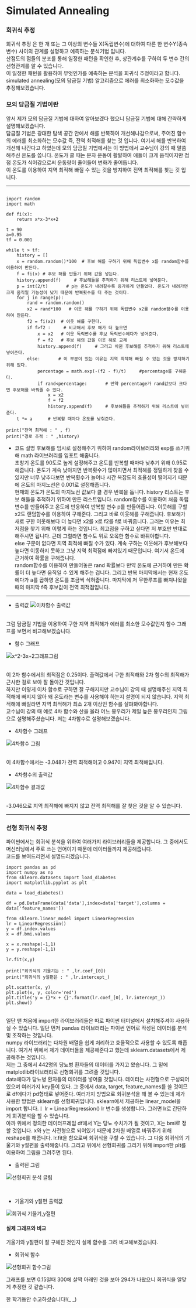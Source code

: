 # Simulated Annealing

### 회귀식 추정
 회귀식 추정 은 한 개 또는 그 이상의 변수들 X(독립변수)에 대하여 다른 한 변수Y(종속변수) 사이의 관계를 설명하고 예측하는 분석기법 입니다.<br>
산점도의 점들의 분포를 통해 일정한 패턴을 확인한 후, 상관계수를 구하여 두 변수 간의 선형관계를 알 수 있습니다.<br>
이 일정한 패턴을 활용하여 무엇인가를 예측하는 분석을 회귀식 추정이라고 합니다.<br>
simulated annealing(모의 담금질 기법) 알고리즘으로 에러를 최소화하는 모수값을 추정해보겠습니다.<br>

### 모의 담금질 기법이란
 앞서 제가 모의 담금질 기법에 대하여 알아보겠다 했으니 담금질 기법에 대해 간략하게 설명해보겠습니다.<br> 담금질 기법은 광대한 탐색 공간 안에서 해를 반복하여 개선해나감으로써, 주어진 함수의 에러를 최소화하는 모수값 즉, 전역 최적해를 찾는 것 입니다. 여기서 해를 반복하여 개선해 나간다고 하였는데 모의 담금질 기법에서는 이 방법에서 교수님이 강의 때 말씀해주신 온도를 씁니다. 온도가 클 때는 분자 운동이 활발하여 애들이 크게 움직이지만 점점 온도가 식어감으로써 운동량이 줄어들어 변화가 줄어듭니다.<br> 이 온도를 이용하여 지역 최적해 빠질 수 있는 것을 방지하여 전역 최적해를 찾는 것 입니다.

* * *
``` 

import random
import math

def fi(x):
    return x*x-3*x+2  

t = 90
a=0.95
tf = 0.001

while t > tf:
    history = []
    x = random.random()*100  # 후보 해를 구하기 위해 독립변수 x를 random함수를 이용하여 만든다.
    f = fi(x) # 후보 해를 만들기 위해 값을 넣는다.
    history.append(f)     # 후보해들을 추적하기 위해 리스트에 넣어둔다.
    p = int(2/t)       # p는 온도가 내려갈수록 증가하게 만들었다. 온도가 내려가면 크게 움직일 가능성이 낮기 때문에 반복횟수를 더 주는 것이다. 
    for j in range(p):   
        rand = random.random()
        x2 = rand*100   # 이웃 해를 구하기 위해 독립변수 x2를 random함수를 이용하여 만든다.
        f2 = fi(x2)  # 이웃 해를 구한다.
        if f>f2 :     # 비교해서 후보 해가 더 높으면 
            x = x2   # 이웃 독릭변수를 후보 독릭변수에다가 넣어준다.
            f = f2   # 후보 해의 값을 이웃 해로 교체
            history.append(f)     # 그리고 바뀐 후보해를 추적하기 위해 리스트에 넣어준다.
        else:       # 이 부분이 있는 이유는 지역 최적해 빠질 수 있는 것을 방지하기 위해 있다.
            percentage = math.exp(-(f2 - f)/t)     #percentage를 구해준다.
            if rand<percentage:       # 만약 percentage가 rand값보다 크다면 후보해를 바꿔줄 수 있다.
                x = x2     
                f = f2    
                history.append(f)     # 후보해들을 추적하기 위해 리스트에 넣어준다.
    t *= a      # 반복할 때마다 온도를 낮춰준다.

print("전역 최적해 : " , f)
print("경로 추적 : " ,history)

```

* 코드 설명
후보해를 임시로 설정해주기 위하여 random라이브러리와 exp를 쓰기위해 math 라이브러리를 임포트 해줍니다.<br> 초창기 온도를 90도로 높게 설정해주고 온도를 반복할 때마다 낮추기 위해 0.95로 해줍니다. 온도가 계속 낮아지면 반복횟수가 많아지면서 최적해를 정밀하게 찾을 수 있지만 너무 낮추다보면 반복횟수가 늘어나 시간 복잡도의 효율성이 떨어지기 때문에 온도의 마지노선은 0.001로 설정해줍니다. <br> 현재의 온도가 온도의 마지노선 값보다 클 경우 반복을 돕니다. history 리스트는 후보 해들을 추적하기 위하여 만든 리스트입니다. random함수를 이용하여 처음 독립변수를 만들어주고 온도에 반응하여 반복할 변수 p를 만들어줍니다. 이웃해를 구할 x2도 랜덤함수를 이용하여 구해준다. 그리고 바로 이웃해를 구해줍니다. 후보해가 새로 구한 이웃해보다 더 높다면 x2를 x로 f2를 f로 바꿔줍니다. 그러는 이유는 최저점을 찾기 위해 이렇게 하는 것입니다. 최고점을 구하고 싶다면 저 부호만 반대로 해주시면 됩니다. 근데 그럴라면 함수도 위로 오목한 함수로 바꿔야합니다.<br> else 구문이 없다면 지역 최적해 빠질 수가 있다. 계속 구하는 이웃해가 후보해보다 높다면 이동하지 못하고 그냥 지역 최적점에 빠져있기 때문입니다. 여기서 온도에 근거하여 확률을 구해줍니다.<br> random함수를 이용하여 만들어놓은 rand 확률보다 만약 온도에 근거하여 만든 확률이 더 높다면 움직일 수 있게 해주는 겁니다. 그리고 반복 마지막에서는 현재 온도에다가 a를 곱하영 온도를 조금씩 식혀줍니다. 마지막에 저 무한루프를 빠져나왔을 때의 마지막 f즉 후보값이 전역 최적점입니다. <br>

* * *
* 출력값
![이차함수 출력값](https://user-images.githubusercontent.com/87864025/174228725-6a771a47-b21a-433d-be36-5915a73ea6b5.PNG)

<br>
그럼 담금질 기법을 이용하여 구한 지역 최적해가 에러를 최소한 모수값인지 함수 그래프를 보면서 비교해보겠습니다.
<br>

* 함수 그래프

![x^2-3x+2그래프그림](https://user-images.githubusercontent.com/87864025/174228955-c6b5f99d-9a14-440d-a58e-0122d8bfa017.png)

<br>
이 2차 함수에서의 최적점은 0.25이다. 출력값에서 구한 최적해와 2차 함수의 최적해가 근사한 걸로 보아 잘 돌아간 것입니다.<br>
하지만 이렇게 이차 함수로 구하면 잘 구해지지만 교수님이 강의 때 설명해주신 지역 최적해에 빠지지 않아 왜 온도라는 변수를 사용해야 하는지 설명이 되지 않습니다. 지역 최적해에 빠질라면 지역 최적해가 최소 2개 이상인 함수를 살펴봐야합니다. <br>
교수님이 강의 때 예로 4차 함수와 산을 올라 어느 봉우리가 제일 높은 봉우리인지 그림으로 설명해주셨습니다. 저는 4차함수로 설명해보겠습니다.

* 4차함수 그래프

![4차함수 그림](https://user-images.githubusercontent.com/87864025/174231647-7418a3bd-94b0-4693-be70-571a99738804.png)

<br>이 4차함수에서는 -3.048가 전역 최적해이고 0.947이 지역 최적해입니다. 

* 4차함수의 출력값

![4차함수 결과값](https://user-images.githubusercontent.com/87864025/174232143-92edce1d-1f8a-4274-962d-e489cad32c34.PNG)

<br> -3.046으로 지역 최적해에 빠지지 않고 전역 최적해를 잘 찾은 것을 알 수 있습니다.

* * *

### 선형 회귀식 추정
파이썬에서는 회귀식 분석을 위하여 여러가지 라이브러리들을 제공합니다. 그 중에서도 머신러닝에서 주로 쓰는 언어이기 때문에 데이터들까지 제공해줍니다.<br>
코드를 보여드리면서 설명드리겠습니다.

```
import pandas as pd
import numpy as np
from sklearn.datasets import load_diabetes
import matplotlib.pyplot as plt

data = load_diabetes()

df = pd.DataFrame(data['data'],index=data['target'],columns = data['feature_names'])

from sklearn.linear_model import LinearRegression
lr = LinearRegression()
y = df.index.values
x = df.bmi.values

x = x.reshape(-1,1)
y = y.reshape(-1,1)

lr.fit(x,y)

print("회귀식의 기울기는 : " ,lr.coef_[0])
print("회귀식의 y절편은 : " ,lr.intercept_)

plt.scatter(x, y)
plt.plot(x, y, color='red')
plt.title('y = {}*x + {}'.format(lr.coef_[0], lr.intercept_))
plt.show()
```
<br>
일단 맨 처음에 import한 라이브러리들은 따로 파이썬 터미널에서 설치해주셔야 사용하실 수 있습니다. 일단 먼저 pandas 라이브러리는 파이썬 언어로 작성된 데이터를 분석 및 조작하는 것입니다.<br> numpy 라이브러리는 다차원 배열을 쉽게 처리하고 효율적으로 사용할 수 있도록 해줍니다. 여기서 위에서 제가 데이터들을 제공해준다고 했는데 sklearn.datasets에서 제공해주는 것입니다.<br> 저는 그 중에서 442명의 당뇨병 환자들의 데이터를 가지고 왔습니다. 그 밑에 matplotlib라이브러리로 선형회귀를 그려줄 것입니다.<br>
data에다가 당뇨병 환자들의 데이터를 넣어줄 것입니다. 데이터는 사전형으로 구성되어있으며 여러가지 key들이 있다. 그 중에서 data, target, feature_names를 쓸 것이므로 df에다가 pd형태로 넣어준다. 여러가지 방법으로 회귀분석을 해 볼 수 있는데 제가 사용한 방법은 sklearn를 선형회귀입니다. sklearn에서 제공하는 linear_model을 import 합니다.ㅣ
lr = LinearRegression() lr 변수를 생성합니다. 그러면 lr로 간단하게 회귀분석을 할 수 있습니다.<br> 아까 위에서 정의한 데이터프레임 df에서 Y는 당뇨 수치가가 될 것이고, X는 bmi로 정할 것입니다. x와 y는 사전형으로 되어있기 때문에 2차원 배열로 바꿔주기 위해 reshape를 해줍니다. lr.fit을 함으로써 회귀식을 구할 수 있습니다. 그 다음 회귀식의 기울기와 y절편을 출력해줍니다. 그리고 위에서 선형회귀를 그리기 위해 import한 plt를 이용하여 그림을 그려주면 된다.
<br>

* 출력된 그림

![선형회귀 분석 글림](https://user-images.githubusercontent.com/87864025/174262741-5f35f427-d6e1-4737-a763-5289a178483e.PNG)


<br>

* 기울기와 y절편 출력값

![회귀식 기울기,y절편](https://user-images.githubusercontent.com/87864025/174263083-11bf25cf-b822-4c26-958b-57b09864dc68.PNG)

#### 실제 그래프와 비교
기울기와 y절편이 잘 구해진 것인지 실제 함수를 그려 비교해보겠습니다.
<br>
* 회귀식 함수

![션형회귀 함수그림](https://user-images.githubusercontent.com/87864025/174264062-db5fd205-c8ef-48e0-b520-3b14b403b2e5.png)

그래프를 보면 0.15일때 300에 살짝 아래인 것을 보아 294가 나왔으니 회귀식을 알맞게 추정한 것 같습니다.

한 학기동안 수고하셨습니다!(_ _)





